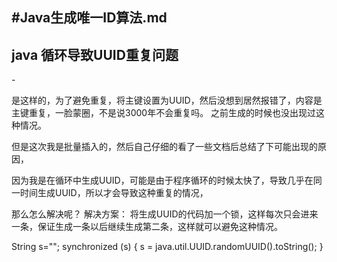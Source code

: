 #Java生成唯一ID算法.md
---

## java 循环导致UUID重复问题
\-

是这样的，为了避免重复，将主键设置为UUID，然后没想到居然报错了，内容是主键重复，一脸蒙圈，不是说3000年不会重复吗。
之前生成的时候也没出现过这种情况。

但是这次我是批量插入的，然后自己仔细的看了一些文档后总结了下可能出现的原因，

因为我是在循环中生成UUID，可能是由于程序循环的时候太快了，导致几乎在同一时间生成UUID，所以才会导致这种重复的情况，

那么怎么解决呢？
解决方案：
将生成UUID的代码加一个锁，这样每次只会进来一条，保证生成一条以后继续生成第二条，这样就可以避免这种情况。

String s="";
synchronized (s) {
    s = java.util.UUID.randomUUID().toString();
 }